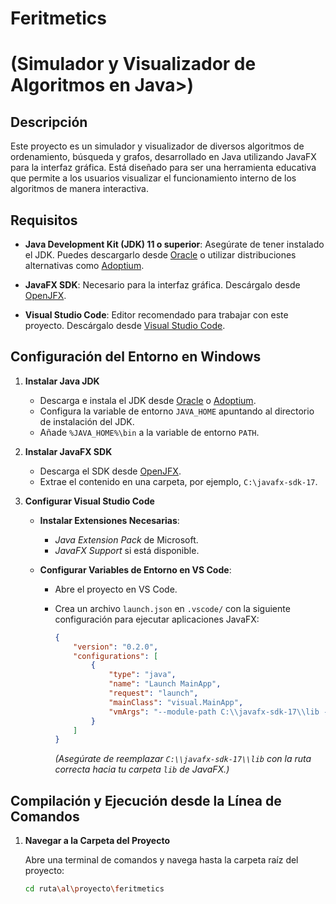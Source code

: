 # Feritmetics
# (Simulador y Visualizador de Algoritmos en Java>)

## Descripción

Este proyecto es un simulador y visualizador de diversos algoritmos de ordenamiento, búsqueda y grafos, desarrollado en Java utilizando JavaFX para la interfaz gráfica. Está diseñado para ser una herramienta educativa que permite a los usuarios visualizar el funcionamiento interno de los algoritmos de manera interactiva.

## Requisitos

- **Java Development Kit (JDK) 11 o superior**: Asegúrate de tener instalado el JDK. Puedes descargarlo desde [Oracle](https://www.oracle.com/java/technologies/javase-jdk11-downloads.html) o utilizar distribuciones alternativas como [Adoptium](https://adoptium.net/).

- **JavaFX SDK**: Necesario para la interfaz gráfica. Descárgalo desde [OpenJFX](https://openjfx.io/).

- **Visual Studio Code**: Editor recomendado para trabajar con este proyecto. Descárgalo desde [Visual Studio Code](https://code.visualstudio.com/).

## Configuración del Entorno en Windows

1. **Instalar Java JDK**

   - Descarga e instala el JDK desde [Oracle](https://www.oracle.com/java/technologies/javase-jdk11-downloads.html) o [Adoptium](https://adoptium.net/).
   - Configura la variable de entorno `JAVA_HOME` apuntando al directorio de instalación del JDK.
   - Añade `%JAVA_HOME%\bin` a la variable de entorno `PATH`.

2. **Instalar JavaFX SDK**

   - Descarga el SDK desde [OpenJFX](https://openjfx.io/).
   - Extrae el contenido en una carpeta, por ejemplo, `C:\javafx-sdk-17`.

3. **Configurar Visual Studio Code**

   - **Instalar Extensiones Necesarias**:
     - *Java Extension Pack* de Microsoft.
     - *JavaFX Support* si está disponible.
   
   - **Configurar Variables de Entorno en VS Code**:
     - Abre el proyecto en VS Code.
     - Crea un archivo `launch.json` en `.vscode/` con la siguiente configuración para ejecutar aplicaciones JavaFX:

       ```json
       {
           "version": "0.2.0",
           "configurations": [
               {
                   "type": "java",
                   "name": "Launch MainApp",
                   "request": "launch",
                   "mainClass": "visual.MainApp",
                   "vmArgs": "--module-path C:\\javafx-sdk-17\\lib --add-modules javafx.controls,javafx.fxml"
               }
           ]
       }
       ```

       *(Asegúrate de reemplazar `C:\\javafx-sdk-17\\lib` con la ruta correcta hacia tu carpeta `lib` de JavaFX.)*

## Compilación y Ejecución desde la Línea de Comandos

1. **Navegar a la Carpeta del Proyecto**

   Abre una terminal de comandos y navega hasta la carpeta raíz del proyecto:

   ```bash
   cd ruta\al\proyecto\feritmetics
